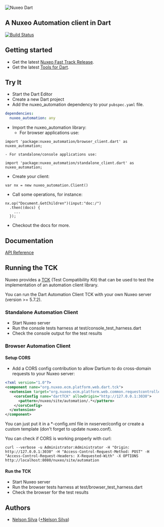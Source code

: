 ![Nuxeo Dart](https://raw.github.com/nelsonsilva/nuxeo-dart-automation/master/resource/nuxeo_dart.png)

## A Nuxeo Automation client in Dart

[![Build Status](https://drone.io/github.com/nelsonsilva/nuxeo-dart-automation/status.png)](https://drone.io/github.com/nelsonsilva/nuxeo-dart-automation/latest)

## Getting started

* Get the latest [Nuxeo Fast Track Release](http://www.nuxeo.com/en/downloads).
* Get the latest [Tools for Dart](http://www.dartlang.org/tools/).

## Try It

* Start the Dart Editor
* Create a new Dart project
* Add the nuxeo_automation dependency to your `pubspec.yaml` file.
```yaml
dependencies:
  nuxeo_automation: any
```
* Import the nuxeo_automation library:
    - For browser applications use:
```
import 'package:nuxeo_automation/browser_client.dart' as nuxeo_automation;
```
    - For standalone/console applications use:
```
import 'package:nuxeo_automation/standalone_client.dart' as nuxeo_automation;
```

* Create your client:
```
var nx = new nuxeo_automation.Client()
```

* Call some operations, for instance:
```
nx.op("Document.GetChildren")(input:"doc:/")
  .then((docs) {
    ...
  });
```

* Checkout the docs for more.

## Documentation

[API Reference](http://nelsonsilva.github.io/nuxeo-dart-automation/nuxeo_automation.html)

## Running the TCK

Nuxeo provides a [TCK](http://doc.nuxeo.com/display/NXDOC/Automation+API+and+client+library) (Test Compatibility Kit) that can be used to test the implementation of an automation client library.

You can run the Dart Automation Client TCK with your own Nuxeo server (version >= 5.7.2).

### Standalone Automation Client

* Start Nuxeo server
* Run the console tests harness at test/console_test_harness.dart
* Check the console output for the test results

### Browser Automation Client

#### Setup CORS

* Add a CORS config contribution to allow Dartium to do cross-domain requests to your Nuxeo server:

```xml
<?xml version="1.0"?>
<component name="org.nuxeo.ecm.platform.web.dart.tck">
  <extension target="org.nuxeo.ecm.platform.web.common.requestcontroller.service.RequestControllerService" point="corsConfig">
    <corsConfig name="dartTCK" allowOrigin="http://127.0.0.1:3030">
      <pattern>/nuxeo/site/automation/.*</pattern>
    </corsConfig>
  </extension>
</component>
```

You can just put it in a *-config.xml file in nxserver/config or create a custom template (don't forget to update nuxeo.conf).

You can check if CORS is working properly with curl:
```
curl --verbose -u Administrator:Administrator -H "Origin: http://127.0.0.1:3030" -H "Access-Control-Request-Method: POST" -H "Access-Control-Request-Headers: X-Requested-With" -X OPTIONS http://localhost:8080/nuxeo/site/automation
```

#### Run the TCK

* Start Nuxeo server
* Run the browser tests harness at test/browser_test_harness.dart
* Check the browser for the test results

## Authors
 * [Nelson Silva](https://github.com/nelsonsilva) ([+Nelson Silva](https://plus.google.com/114313790760784276282/))
